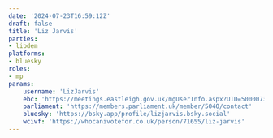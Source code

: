 ```yaml
---
date: '2024-07-23T16:59:12Z'
draft: false
title: 'Liz Jarvis'
parties:
- libdem
platforms:
- bluesky
roles:
- mp
params:
    username: 'LizJarvis'
    ebc: 'https://meetings.eastleigh.gov.uk/mgUserInfo.aspx?UID=50000739'
    parliament: 'https://members.parliament.uk/member/5040/contact'
    bluesky: 'https://bsky.app/profile/lizjarvis.bsky.social'
    wcivf: 'https://whocanivotefor.co.uk/person/71655/liz-jarvis'
---
```

